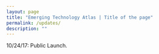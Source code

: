 ```yaml
---
layout: page
title: "Emerging Technology Atlas | Title of the page"
permalink: /updates/
description: ""
---
```



10/24/17: Public Launch. 
